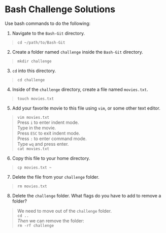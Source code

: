 # Bash Challenge Solutions

Use bash commands to do the following:

1. Navigate to the `Bash-Git` directory.

> `cd ~/path/to/Bash-Git`

2. Create a folder named `challenge` inside the `Bash-Git` directory.

> `mkdir challenge`

3. `cd` into this directory.

> `cd challenge`

4. Inside of the `challenge` directory, create a file named `movies.txt`.

> `touch movies.txt`

5. Add your favorite movie to this file using `vim`, or some other text editor.

> `vim movies.txt` <br>
> Press `i` to enter indent mode. <br>
> Type in the movie. <br>
> Press `ESC` to exit indent mode. <br>
> Press `:` to enter command mode. <br>
> Type `wq` and press enter. <br>
> `cat movies.txt`

6. Copy this file to your home directory.

> `cp movies.txt ~`

7. Delete the file from your `challenge` folder.

> `rm movies.txt`

8. Delete the `challenge` folder. What flags do you have to add to
   remove a folder?

> We need to move out of the `challenge` folder. <br>
> `cd ..` <br>
> *Then* we can remove the folder: <br>
> `rm -rf challenge`
